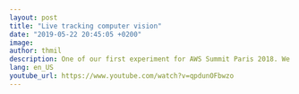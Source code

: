 ```yaml
---
layout: post
title: "Live tracking computer vision"
date: "2019-05-22 20:45:05 +0200"
image:
author: thmil
description: One of our first experiment for AWS Summit Paris 2018. We wanted to demonstrate how easy and quick it can be to train a small model (that's why we have some errors on identification of which fruit is what) and recognize, live, from a video feed.
lang: en_US
youtube_url: https://www.youtube.com/watch?v=qpdunOFbwzo
---
```

